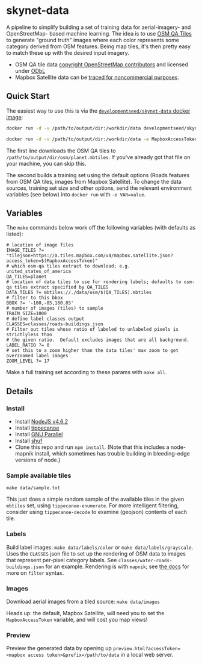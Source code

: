 # skynet-data

A pipeline to simplify building a set of training data for aerial-imagery- and
OpenStreetMap- based machine learning.  The idea is to use [OSM QA
Tiles](https://osmlab.github.io/osm-qa-tiles/) to generate "ground truth"
images where each color represents some category derived from OSM features.
Being map tiles, it's then pretty easy to match these up with the desired input
imagery.

 - OSM QA tile data [copyright OpenStreetMap contributors](http://www.openstreetmap.org/copyright) and licensed under [ODbL](http://opendatacommons.org/licenses/odbl/)
 - Mapbox Satellite data can be [traced for noncommercial purposes](https://www.mapbox.com/tos/#[YmtMIywt]).

## Quick Start

The easiest way to use this is via the [`developmentseed/skynet-data` docker image](https://hub.docker.com/r/developmentseed/skynet-data):

```sh
docker run -d -v /path/to/output/dir:/workdir/data developmentseed/skynet-data download-osm-tiles

docker run -d -v /path/to/output/dir:/workdir/data -e MapboxAccessToken=YOUR_TOKEN developmentseed/skynet-data
```

The first line downloads the OSM QA tiles to `/path/to/output/dir/osm/planet.mbtiles`.  If you've already got that file on your machine, you can skip this.

The second builds a training set using the default options (Roads features from OSM QA tiles, images from Mapbox Satellite).  To change the data sources, training set size and other options, send the relevant environment variables (see below) into `docker run` with `-e VAR=value`.

## Variables

The `make` commands below work off the following variables (with defaults as
listed):

```
# location of image files
IMAGE_TILES ?= "tilejson+https://a.tiles.mapbox.com/v4/mapbox.satellite.json?access_token=$(MapboxAccessToken)"
# which osm-qa tiles extract to download; e.g. united_states_of_america
QA_TILES=planet
# location of data tiles to use for rendering labels; defaults to osm-qa tiles extract specified by QA_TILES
DATA_TILES ?= mbtiles://./data/osm/$(QA_TILES).mbtiles
# filter to this bbox
BBOX ?= '-180,-85,180,85'
# number of images (tiles) to sample
TRAIN_SIZE=1000
# define label classes output
CLASSES=classes/roads-buildings.json
# Filter out tiles whose ratio of labeled to unlabeled pixels is strictlyless than
# the given ratio.  Default excludes images that are all background.
LABEL_RATIO ?= 0
# set this to a zoom higher than the data tiles' max zoom to get overzoomed label images
ZOOM_LEVEL ?= 17
```

Make a full training set according to these params with `make all`.

## Details

### Install

 - Install [NodeJS v4.6.2](https://nodejs.org/dist/v4.6.2/)
 - Install [tippecanoe](https://github.com/mapbox/tippecanoe)
 - Install [GNU Parallel](https://www.gnu.org/software/parallel/)
 - Install [shuf](https://www.gnu.org/software/coreutils/)
 - Clone this repo and run `npm install`.  (Note that this includes a
   node-mapnik install, which sometimes has trouble building in bleeding-edge
   versions of node.)

### Sample available tiles

`make data/sample.txt`

This just does a simple random sample of the available tiles in the given
`mbtiles` set, using `tippecanoe-enumerate`. For more intelligent filtering,
consider using `tippecanoe-decode` to examine (geojson) contents of each tile.

### Labels

Build label images: `make data/labels/color` or `make data/labels/grayscale`.
Uses the `CLASSES` json file to set up the rendering of OSM data to images that
represent per-pixel category labels.  See `classes/water-roads-buildings.json`
for an example.  Rendering is with `mapnik`; see [the
docs](https://github.com/mapnik/mapnik/wiki/Filter) for more on `filter`
syntax.

### Images

Download aerial images from a tiled source: `make data/images`

Heads up: the default, Mapbox Satellite, will need you to set the
`MapboxAccessToken` variable, and will cost you map views!

### Preview

Preview the generated data by opening up `preview.html?accessToken=<mapbox
access token>&prefix=/path/to/data` in a local web server.
